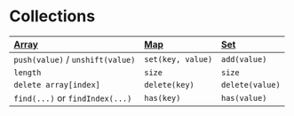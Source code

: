 # Collections

| [Array](https://developer.mozilla.org/en-US/docs/Web/JavaScript/Reference/Global_Objects/Array) | [Map](https://developer.mozilla.org/en-US/docs/Web/JavaScript/Reference/Global_Objects/Map) | [Set](https://developer.mozilla.org/en-US/docs/Web/JavaScript/Reference/Global_Objects/Set) |
| :--- | :--- | :--- |
| `push(value)` / `unshift(value)` | `set(key, value)` | `add(value)` |
| `length` | `size` | `size` |
| `delete array[index]` | `delete(key)` | `delete(value)` |
| `find(...)` or `findIndex(...)` | `has(key)` | `has(value)` |

